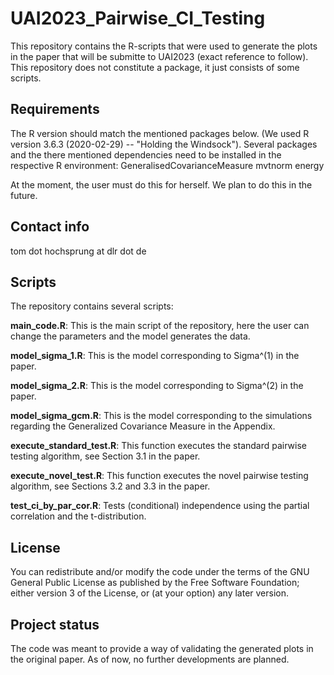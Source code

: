 # UAI2023_Pairwise_CI_Testing

This repository contains the R-scripts that were used to generate the plots in the paper that will be submitte to UAI2023 (exact reference to follow). This repository does not constitute a package, it just consists of some scripts.

## Requirements
The R version should match the mentioned packages below. (We used R version 3.6.3 (2020-02-29) -- "Holding the Windsock").
Several packages and the there mentioned dependencies need to be installed in the respective R environment:
GeneralisedCovarianceMeasure
mvtnorm
energy

At the moment, the user must do this for herself. We plan to do this in the future.

## Contact info

tom dot hochsprung at dlr dot de

## Scripts

The repository contains several scripts:

**main_code.R**:
This is the main script of the repository, here the user can change the parameters and the model generates the data.

**model_sigma_1.R**:
This is the model corresponding to Sigma^(1) in the paper.

**model_sigma_2.R**:
This is the model corresponding to Sigma^(2) in the paper.

**model_sigma_gcm.R**:
This is the model corresponding to the simulations regarding the Generalized Covariance Measure in the Appendix.

**execute_standard_test.R**:
This function executes the standard pairwise testing algorithm, see Section 3.1 in the paper.

**execute_novel_test.R**:
This function executes the novel pairwise testing algorithm, see Sections 3.2 and 3.3 in the paper.

**test_ci_by_par_cor.R**:
Tests (conditional) independence using the partial correlation and the t-distribution.

## License
You can redistribute and/or modify the code under the terms of the GNU General Public License as published by the Free Software Foundation; either version 3 of the License, or (at your option) any later version.

## Project status
The code was meant to provide a way of validating the generated plots in the original paper. As of now, no further developments are planned.
